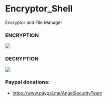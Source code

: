 # Encryptor_Shell

Encryptor and File Manager

<h3> ENCRYPTION </h3>

<img src="https://github.com/AngelSecurityTeam/Encryptor_Shell/blob/master/ENCRYPTION.png">

<h3> DECRYPTION </h3>

<img src="https://github.com/AngelSecurityTeam/Encryptor_Shell/blob/master/DECRYPTION.png">

<h3> Paypal donations: </h3>

* https://www.paypal.me/AngelSecurityTeam
